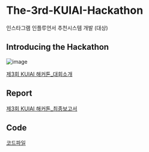 # The-3rd-KUIAI-Hackathon
인스타그램 인플루언서 추천시스템 개발 (대상)
## Introducing the Hackathon
![image](https://user-images.githubusercontent.com/95220313/213921755-5ec2e853-3526-4a9e-a0a3-a79f45231c82.jpg)

[제3회 KUIAI 해커톤_대회소개](https://github.com/ChoiDae1/The-3rd-KUIAI-Hackathon/files/10474658/2023_KUIAI_._.pdf)

## Report
[제3회 KUIAI 해커톤_최종보고서](https://github.com/ChoiDae1/The-3rd-KUIAI-Hackathon/tree/main/%EB%B3%B4%EA%B3%A0%EC%84%9C)

## Code
[코드파일](https://github.com/ChoiDae1/The-3rd-KUIAI-Hackathon/tree/main/python_%EC%BD%94%EB%93%9C)

